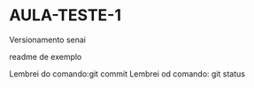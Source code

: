 # AULA-TESTE-1
Versionamento senai

readme de exemplo

Lembrei do comando:git commit
Lembrei od comando: git status


